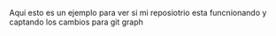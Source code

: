 Aqui esto es un ejemplo para ver si mi reposiotrio esta funcnionando y captando los cambios 
para git graph
